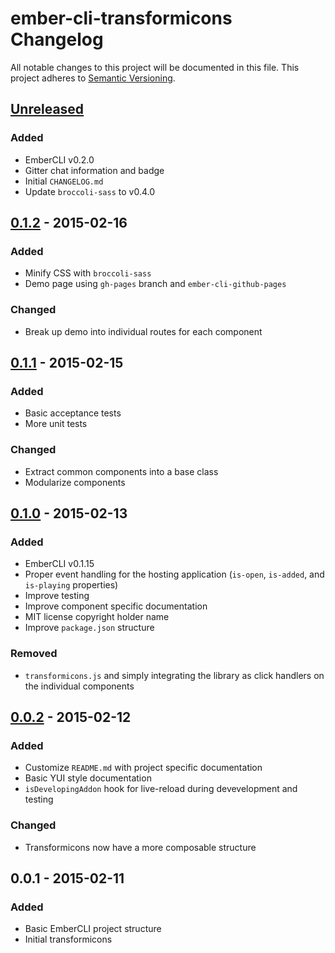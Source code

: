 # ember-cli-transformicons Changelog
All notable changes to this project will be documented in this file.
This project adheres to [Semantic Versioning](http://semver.org/).

## [Unreleased][unreleased]
### Added
- EmberCLI v0.2.0
- Gitter chat information and badge
- Initial `CHANGELOG.md`
- Update `broccoli-sass` to v0.4.0


## [0.1.2] - 2015-02-16
### Added
- Minify CSS with `broccoli-sass`
- Demo page using `gh-pages` branch and `ember-cli-github-pages`

### Changed
- Break up demo into individual routes for each component


## [0.1.1] - 2015-02-15
### Added
- Basic acceptance tests
- More unit tests

### Changed
- Extract common components into a base class
- Modularize components


## [0.1.0] - 2015-02-13
### Added
- EmberCLI v0.1.15
- Proper event handling for the hosting application (`is-open`, `is-added`, and `is-playing` properties)
- Improve testing
- Improve component specific documentation
- MIT license copyright holder name
- Improve `package.json` structure

### Removed
- `transformicons.js` and simply integrating the library as click handlers on the individual components


## [0.0.2] - 2015-02-12
### Added
- Customize `README.md` with project specific documentation
- Basic YUI style documentation
- `isDevelopingAddon` hook for live-reload during devevelopment and testing

### Changed
- Transformicons now have a more composable structure


## 0.0.1 - 2015-02-11
### Added
- Basic EmberCLI project structure
- Initial transformicons


[unreleased]: https://github.com/alexdiliberto/ember-cli-transformicons/compare/v0.1.2...HEAD
[0.1.2]:      https://github.com/alexdiliberto/ember-cli-transformicons/compare/v0.1.1...v0.1.2
[0.1.1]:      https://github.com/alexdiliberto/ember-cli-transformicons/compare/v0.1.0...v0.1.1
[0.1.0]:      https://github.com/alexdiliberto/ember-cli-transformicons/compare/v0.0.2...v0.1.0
[0.0.2]:      https://github.com/alexdiliberto/ember-cli-transformicons/compare/v0.0.1...v0.0.2
